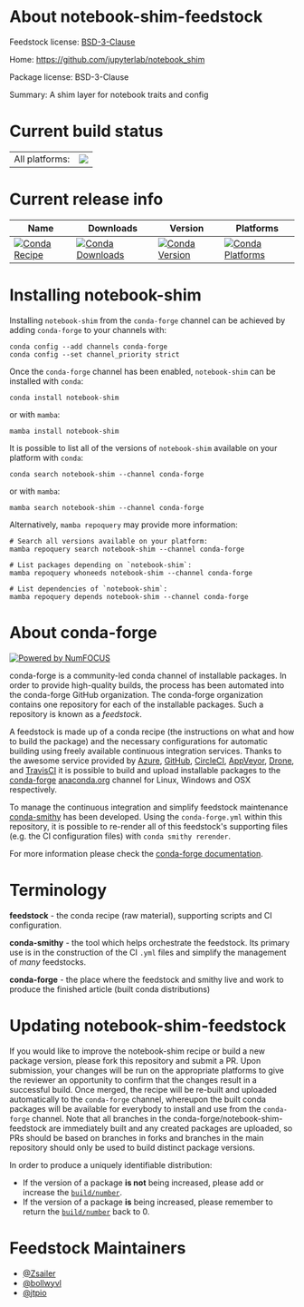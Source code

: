 About notebook-shim-feedstock
=============================

Feedstock license: [BSD-3-Clause](https://github.com/conda-forge/notebook-shim-feedstock/blob/main/LICENSE.txt)

Home: https://github.com/jupyterlab/notebook_shim

Package license: BSD-3-Clause

Summary: A shim layer for notebook traits and config

Current build status
====================


<table><tr><td>All platforms:</td>
    <td>
      <a href="https://dev.azure.com/conda-forge/feedstock-builds/_build/latest?definitionId=15575&branchName=main">
        <img src="https://dev.azure.com/conda-forge/feedstock-builds/_apis/build/status/notebook-shim-feedstock?branchName=main">
      </a>
    </td>
  </tr>
</table>

Current release info
====================

| Name | Downloads | Version | Platforms |
| --- | --- | --- | --- |
| [![Conda Recipe](https://img.shields.io/badge/recipe-notebook--shim-green.svg)](https://anaconda.org/conda-forge/notebook-shim) | [![Conda Downloads](https://img.shields.io/conda/dn/conda-forge/notebook-shim.svg)](https://anaconda.org/conda-forge/notebook-shim) | [![Conda Version](https://img.shields.io/conda/vn/conda-forge/notebook-shim.svg)](https://anaconda.org/conda-forge/notebook-shim) | [![Conda Platforms](https://img.shields.io/conda/pn/conda-forge/notebook-shim.svg)](https://anaconda.org/conda-forge/notebook-shim) |

Installing notebook-shim
========================

Installing `notebook-shim` from the `conda-forge` channel can be achieved by adding `conda-forge` to your channels with:

```
conda config --add channels conda-forge
conda config --set channel_priority strict
```

Once the `conda-forge` channel has been enabled, `notebook-shim` can be installed with `conda`:

```
conda install notebook-shim
```

or with `mamba`:

```
mamba install notebook-shim
```

It is possible to list all of the versions of `notebook-shim` available on your platform with `conda`:

```
conda search notebook-shim --channel conda-forge
```

or with `mamba`:

```
mamba search notebook-shim --channel conda-forge
```

Alternatively, `mamba repoquery` may provide more information:

```
# Search all versions available on your platform:
mamba repoquery search notebook-shim --channel conda-forge

# List packages depending on `notebook-shim`:
mamba repoquery whoneeds notebook-shim --channel conda-forge

# List dependencies of `notebook-shim`:
mamba repoquery depends notebook-shim --channel conda-forge
```


About conda-forge
=================

[![Powered by
NumFOCUS](https://img.shields.io/badge/powered%20by-NumFOCUS-orange.svg?style=flat&colorA=E1523D&colorB=007D8A)](https://numfocus.org)

conda-forge is a community-led conda channel of installable packages.
In order to provide high-quality builds, the process has been automated into the
conda-forge GitHub organization. The conda-forge organization contains one repository
for each of the installable packages. Such a repository is known as a *feedstock*.

A feedstock is made up of a conda recipe (the instructions on what and how to build
the package) and the necessary configurations for automatic building using freely
available continuous integration services. Thanks to the awesome service provided by
[Azure](https://azure.microsoft.com/en-us/services/devops/), [GitHub](https://github.com/),
[CircleCI](https://circleci.com/), [AppVeyor](https://www.appveyor.com/),
[Drone](https://cloud.drone.io/welcome), and [TravisCI](https://travis-ci.com/)
it is possible to build and upload installable packages to the
[conda-forge](https://anaconda.org/conda-forge) [anaconda.org](https://anaconda.org/)
channel for Linux, Windows and OSX respectively.

To manage the continuous integration and simplify feedstock maintenance
[conda-smithy](https://github.com/conda-forge/conda-smithy) has been developed.
Using the ``conda-forge.yml`` within this repository, it is possible to re-render all of
this feedstock's supporting files (e.g. the CI configuration files) with ``conda smithy rerender``.

For more information please check the [conda-forge documentation](https://conda-forge.org/docs/).

Terminology
===========

**feedstock** - the conda recipe (raw material), supporting scripts and CI configuration.

**conda-smithy** - the tool which helps orchestrate the feedstock.
                   Its primary use is in the construction of the CI ``.yml`` files
                   and simplify the management of *many* feedstocks.

**conda-forge** - the place where the feedstock and smithy live and work to
                  produce the finished article (built conda distributions)


Updating notebook-shim-feedstock
================================

If you would like to improve the notebook-shim recipe or build a new
package version, please fork this repository and submit a PR. Upon submission,
your changes will be run on the appropriate platforms to give the reviewer an
opportunity to confirm that the changes result in a successful build. Once
merged, the recipe will be re-built and uploaded automatically to the
`conda-forge` channel, whereupon the built conda packages will be available for
everybody to install and use from the `conda-forge` channel.
Note that all branches in the conda-forge/notebook-shim-feedstock are
immediately built and any created packages are uploaded, so PRs should be based
on branches in forks and branches in the main repository should only be used to
build distinct package versions.

In order to produce a uniquely identifiable distribution:
 * If the version of a package **is not** being increased, please add or increase
   the [``build/number``](https://docs.conda.io/projects/conda-build/en/latest/resources/define-metadata.html#build-number-and-string).
 * If the version of a package **is** being increased, please remember to return
   the [``build/number``](https://docs.conda.io/projects/conda-build/en/latest/resources/define-metadata.html#build-number-and-string)
   back to 0.

Feedstock Maintainers
=====================

* [@Zsailer](https://github.com/Zsailer/)
* [@bollwyvl](https://github.com/bollwyvl/)
* [@jtpio](https://github.com/jtpio/)

